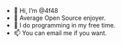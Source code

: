 - 👋 Hi, I’m @4f48
- 👀 Average Open Source enjoyer.
- 🌱 I do programming in my free time.
- 📫 You can email me if you want.

<!---
4f48/4f48 is a ✨ special ✨ repository because its `README.md` (this file) appears on your GitHub profile.
You can click the Preview link to take a look at your changes.
--->

